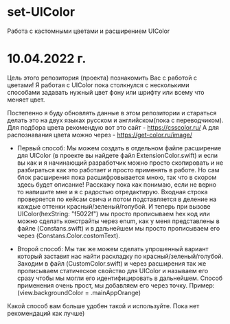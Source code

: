 # set-UIColor
Работа с кастомными цветами и расширением UIColor

# 10.04.2022 г.
Цель этого репозитория (проекта) познакомить Вас с работой с цветами!
Я работая с UIColor пока столкнулся с несколькими способами задавать нужный цвет фону или шрифту или всему что меняет цвет.

Постепенно я буду обновлять данные в этом репозитории и стараться делать это на двух языках русском и английском(пока с переводчиком).
Для подбора цвета рекомендую вот это сайт - https://csscolor.ru/
А для распознавания цвета можно через - https://get-color.ru/image/

- Первый способ:
Мы можем создать в отдельном файле расширение для UIColor (в проекте вы найдете файл ExtensionColor.swift) и если вы как и я начинающий разработчик можно просто скопировать и не разбираться как это работает и просто применять в работе.
Но сам блок расширения пока расшифровывается мною, так что в скором здесь будет описание!
Расскажу пока как понимаю, если не верно то напишите мне и я с радостью отредактирую.
 Входная строка проверяется по кейсам свича и потом подставляется в деление на каждые оттенки красный/зеленый/голубой.
 И теперь при вызове UIColor(hexString: "f5022f") мы просто прописываем hex код или можно сделать констрайты через enum, как у меня представлены в файле (Constans.swift) и в дальнейшем мы просто прописываем его через (Constans.Color.costomText).

- Второй способ:
Мы так же можем сделать упрошенный вариант который заставит нас найти раскладку по красный/зеленый/голубой.
Заходим в файл (CustomColor.swift) и через расширения так же прописываем статическое свойство для UIColor и называем его сразу чтобы мы могли его идентифицировать в дальнейшем.
Способ применения очень прост, мы добавляем его через точку.
Пример: (view.backgroundColor = .mainAppOrange)

Какой способ вам больше удобен такой и используйте. Пока нет рекомендаций как лучше)

